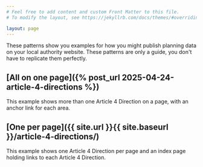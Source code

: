 ```yaml
---
# Feel free to add content and custom Front Matter to this file.
# To modify the layout, see https://jekyllrb.com/docs/themes/#overriding-theme-defaults

layout: page
---
```


These patterns show you examples for how you might publish planning data on your local authority website. These patterns are only a guide, you don't have to replicate them perfectly. 

## [All on one page]({% post_url 2025-04-24-article-4-directions %})

This example shows more than one Article 4 Direction on a page, with an anchor link for each area.

## [One per page]({{ site.url }}{{ site.baseurl }}/article-4-directions/)

This example shows one Article 4 Direction per page and an index page holding links to each Article 4 Direction.